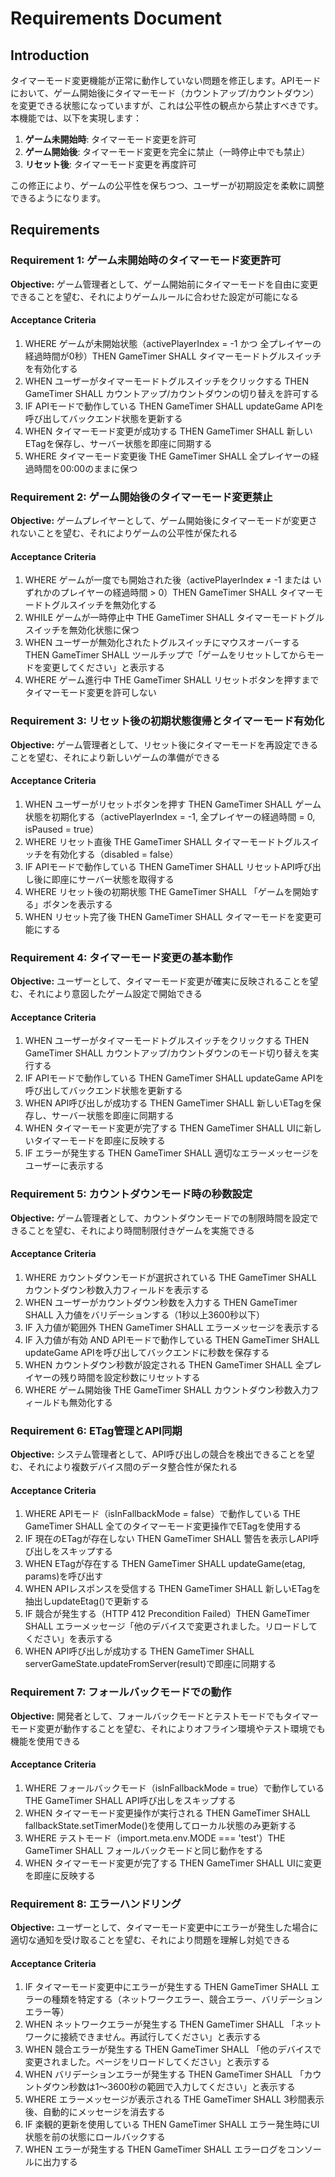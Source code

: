 # Requirements Document

## Introduction

タイマーモード変更機能が正常に動作していない問題を修正します。APIモードにおいて、ゲーム開始後にタイマーモード（カウントアップ/カウントダウン）を変更できる状態になっていますが、これは公平性の観点から禁止すべきです。本機能では、以下を実現します：

1. **ゲーム未開始時**: タイマーモード変更を許可
2. **ゲーム開始後**: タイマーモード変更を完全に禁止（一時停止中でも禁止）
3. **リセット後**: タイマーモード変更を再度許可

この修正により、ゲームの公平性を保ちつつ、ユーザーが初期設定を柔軟に調整できるようになります。

## Requirements

### Requirement 1: ゲーム未開始時のタイマーモード変更許可
**Objective:** ゲーム管理者として、ゲーム開始前にタイマーモードを自由に変更できることを望む、それによりゲームルールに合わせた設定が可能になる

#### Acceptance Criteria

1. WHERE ゲームが未開始状態（activePlayerIndex = -1 かつ 全プレイヤーの経過時間が0秒）THEN GameTimer SHALL タイマーモードトグルスイッチを有効化する
2. WHEN ユーザーがタイマーモードトグルスイッチをクリックする THEN GameTimer SHALL カウントアップ/カウントダウンの切り替えを許可する
3. IF APIモードで動作している THEN GameTimer SHALL updateGame APIを呼び出してバックエンド状態を更新する
4. WHEN タイマーモード変更が成功する THEN GameTimer SHALL 新しいETagを保存し、サーバー状態を即座に同期する
5. WHERE タイマーモード変更後 THE GameTimer SHALL 全プレイヤーの経過時間を00:00のままに保つ

### Requirement 2: ゲーム開始後のタイマーモード変更禁止
**Objective:** ゲームプレイヤーとして、ゲーム開始後にタイマーモードが変更されないことを望む、それによりゲームの公平性が保たれる

#### Acceptance Criteria

1. WHERE ゲームが一度でも開始された後（activePlayerIndex ≠ -1 または いずれかのプレイヤーの経過時間 > 0）THEN GameTimer SHALL タイマーモードトグルスイッチを無効化する
2. WHILE ゲームが一時停止中 THE GameTimer SHALL タイマーモードトグルスイッチを無効化状態に保つ
3. WHEN ユーザーが無効化されたトグルスイッチにマウスオーバーする THEN GameTimer SHALL ツールチップで「ゲームをリセットしてからモードを変更してください」と表示する
4. WHERE ゲーム進行中 THE GameTimer SHALL リセットボタンを押すまでタイマーモード変更を許可しない

### Requirement 3: リセット後の初期状態復帰とタイマーモード有効化
**Objective:** ゲーム管理者として、リセット後にタイマーモードを再設定できることを望む、それにより新しいゲームの準備ができる

#### Acceptance Criteria

1. WHEN ユーザーがリセットボタンを押す THEN GameTimer SHALL ゲーム状態を初期化する（activePlayerIndex = -1, 全プレイヤーの経過時間 = 0, isPaused = true）
2. WHERE リセット直後 THE GameTimer SHALL タイマーモードトグルスイッチを有効化する（disabled = false）
3. IF APIモードで動作している THEN GameTimer SHALL リセットAPI呼び出し後に即座にサーバー状態を取得する
4. WHERE リセット後の初期状態 THE GameTimer SHALL 「ゲームを開始する」ボタンを表示する
5. WHEN リセット完了後 THEN GameTimer SHALL タイマーモードを変更可能にする

### Requirement 4: タイマーモード変更の基本動作
**Objective:** ユーザーとして、タイマーモード変更が確実に反映されることを望む、それにより意図したゲーム設定で開始できる

#### Acceptance Criteria

1. WHEN ユーザーがタイマーモードトグルスイッチをクリックする THEN GameTimer SHALL カウントアップ/カウントダウンのモード切り替えを実行する
2. IF APIモードで動作している THEN GameTimer SHALL updateGame APIを呼び出してバックエンド状態を更新する
3. WHEN API呼び出しが成功する THEN GameTimer SHALL 新しいETagを保存し、サーバー状態を即座に同期する
4. WHEN タイマーモード変更が完了する THEN GameTimer SHALL UIに新しいタイマーモードを即座に反映する
5. IF エラーが発生する THEN GameTimer SHALL 適切なエラーメッセージをユーザーに表示する

### Requirement 5: カウントダウンモード時の秒数設定
**Objective:** ゲーム管理者として、カウントダウンモードでの制限時間を設定できることを望む、それにより時間制限付きゲームを実施できる

#### Acceptance Criteria

1. WHERE カウントダウンモードが選択されている THE GameTimer SHALL カウントダウン秒数入力フィールドを表示する
2. WHEN ユーザーがカウントダウン秒数を入力する THEN GameTimer SHALL 入力値をバリデーションする（1秒以上3600秒以下）
3. IF 入力値が範囲外 THEN GameTimer SHALL エラーメッセージを表示する
4. IF 入力値が有効 AND APIモードで動作している THEN GameTimer SHALL updateGame APIを呼び出してバックエンドに秒数を保存する
5. WHEN カウントダウン秒数が設定される THEN GameTimer SHALL 全プレイヤーの残り時間を設定秒数にリセットする
6. WHERE ゲーム開始後 THE GameTimer SHALL カウントダウン秒数入力フィールドも無効化する

### Requirement 6: ETag管理とAPI同期
**Objective:** システム管理者として、API呼び出しの競合を検出できることを望む、それにより複数デバイス間のデータ整合性が保たれる

#### Acceptance Criteria

1. WHERE APIモード（isInFallbackMode = false）で動作している THE GameTimer SHALL 全てのタイマーモード変更操作でETagを使用する
2. IF 現在のETagが存在しない THEN GameTimer SHALL 警告を表示しAPI呼び出しをスキップする
3. WHEN ETagが存在する THEN GameTimer SHALL updateGame(etag, params)を呼び出す
4. WHEN APIレスポンスを受信する THEN GameTimer SHALL 新しいETagを抽出しupdateEtag()で更新する
5. IF 競合が発生する（HTTP 412 Precondition Failed）THEN GameTimer SHALL エラーメッセージ「他のデバイスで変更されました。リロードしてください」を表示する
6. WHEN API呼び出しが成功する THEN GameTimer SHALL serverGameState.updateFromServer(result)で即座に同期する

### Requirement 7: フォールバックモードでの動作
**Objective:** 開発者として、フォールバックモードとテストモードでもタイマーモード変更が動作することを望む、それによりオフライン環境やテスト環境でも機能を使用できる

#### Acceptance Criteria

1. WHERE フォールバックモード（isInFallbackMode = true）で動作している THE GameTimer SHALL API呼び出しをスキップする
2. WHEN タイマーモード変更操作が実行される THEN GameTimer SHALL fallbackState.setTimerMode()を使用してローカル状態のみ更新する
3. WHERE テストモード（import.meta.env.MODE === 'test'）THE GameTimer SHALL フォールバックモードと同じ動作をする
4. WHEN タイマーモード変更が完了する THEN GameTimer SHALL UIに変更を即座に反映する

### Requirement 8: エラーハンドリング
**Objective:** ユーザーとして、タイマーモード変更中にエラーが発生した場合に適切な通知を受け取ることを望む、それにより問題を理解し対処できる

#### Acceptance Criteria

1. IF タイマーモード変更中にエラーが発生する THEN GameTimer SHALL エラーの種類を特定する（ネットワークエラー、競合エラー、バリデーションエラー等）
2. WHEN ネットワークエラーが発生する THEN GameTimer SHALL 「ネットワークに接続できません。再試行してください」と表示する
3. WHEN 競合エラーが発生する THEN GameTimer SHALL 「他のデバイスで変更されました。ページをリロードしてください」と表示する
4. WHEN バリデーションエラーが発生する THEN GameTimer SHALL 「カウントダウン秒数は1〜3600秒の範囲で入力してください」と表示する
5. WHERE エラーメッセージが表示される THE GameTimer SHALL 3秒間表示後、自動的にメッセージを消去する
6. IF 楽観的更新を使用している THEN GameTimer SHALL エラー発生時にUI状態を前の状態にロールバックする
7. WHEN エラーが発生する THEN GameTimer SHALL エラーログをコンソールに出力する
